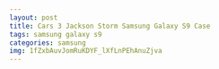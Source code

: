 ```yaml
---
layout: post
title: Cars 3 Jackson Storm Samsung Galaxy S9 Case
tags: samsung galaxy s9
categories: samsung
img: 1fZxbAuvJomRuKDYF_lXfLnPEhAnuZjva
---
```

